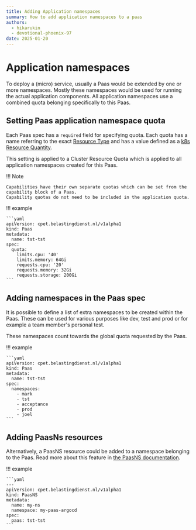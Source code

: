 ```yaml
---
title: Adding Application namespaces
summary: How to add application namespaces to a paas
authors:
  - hikarukin
  - devotional-phoenix-97
date: 2025-01-20
---
```


# Application namespaces

To deploy a (micro) service, usually a Paas would be extended by one or more namespaces.
Mostly these namespaces would be used for running the actual application components.
All application namespaces use a combined quota belonging specifically to this Paas.

## Setting Paas application namespace quota

Each Paas spec has a `required` field for specifying quota.
Each quota has a name referring to the exact [Resource Type](https://kubernetes.io/docs/concepts/policy/resource-quotas/#compute-resource-quota)
and has a value defined as a [k8s Resource Quantity](https://kubernetes.io/docs/reference/kubernetes-api/common-definitions/quantity/).

This setting is applied to a Cluster Resource Quota which is applied to all application
namespaces created for this Paas.

!!! Note

    Capabilities have their own separate quotas which can be set from the capability block of a Paas.
    Capability quotas do not need to be included in the application quota.

!!! example

    ```yaml
    apiVersion: cpet.belastingdienst.nl/v1alpha1
    kind: Paas
    metadata:
      name: tst-tst
    spec:
      quota:
        limits.cpu: '40'
        limits.memory: 64Gi
        requests.cpu: '20'
        requests.memory: 32Gi
        requests.storage: 200Gi
    ```

## Adding namespaces in the Paas spec

It is possible to define a list of extra namespaces to be created within the Paas.
These can be used for various purposes like dev, test and prod or for example a
team member's personal test.

These namespaces count towards the global quota requested by the Paas.

!!! example

    ```yaml
    apiVersion: cpet.belastingdienst.nl/v1alpha1
    kind: Paas
    metadata:
      name: tst-tst
    spec:
      namespaces:
        - mark
        - tst
        - acceptance
        - prod
        - joel
    ```

## Adding PaasNs resources

Alternatively, a PaasNS resource could be added to a namespace belonging to the Paas.
Read more about this feature in [the PaasNS documentation](../overview/core_concepts/paasns.md).

!!! example

    ```yaml
    ---
    apiVersion: cpet.belastingdienst.nl/v1alpha1
    kind: PaasNS
    metadata:
      name: my-ns
      namespace: my-paas-argocd
    spec:
      paas: tst-tst
    ```
